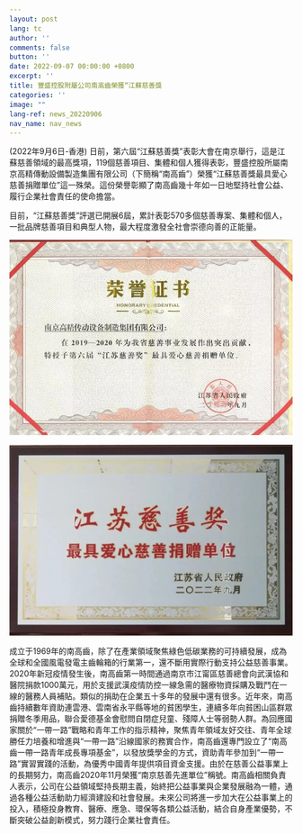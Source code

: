 ```yaml
---
layout: post
lang: tc
author: ''
comments: false
button: ''
date: 2022-09-07 00:00:00 +0800
excerpt: ''
title: 豐盛控股附屬公司南高齒榮獲“江蘇慈善獎
categories: ''
image: ""
lang-ref: news_20220906
nav_name: nav_news
---
```

(2022年9月6日-香港) 日前，第六屆“江蘇慈善獎”表彰大會在南京舉行，這是江蘇慈善領域的最高獎項，119個慈善項目、集體和個人獲得表彰，豐盛控股所屬南京高精傳動設備製造集團有限公司（下簡稱“南高齒”）榮獲“江蘇慈善獎最具愛心慈善捐贈單位”這一殊榮。這份榮譽彰顯了南高齒幾十年如一日地堅持社會公益、履行企業社會責任的使命擔當。

目前，“江蘇慈善獎”評選已開展6屆，累計表彰570多個慈善專案、集體和個人，一批品牌慈善項目和典型人物，最大程度激發全社會崇德向善的正能量。

![](/files/forestry_uploads/20220906-783x539.png)

![](/files/forestry_uploads/20220906-1059x712.png)

成立于1969年的南高齒，除了在產業領域聚焦綠色低碳業務的可持續發展，成為全球和全國風電發電主齒輪箱的行業第一，還不斷用實際行動支持公益慈善事業。2020年新冠疫情發生後，南高齒第一時間通過南京市江甯區慈善總會向武漢協和醫院捐款1000萬元，用於支援武漢疫情防控一線急需的醫療物資採購及戰鬥在一線的醫務人員補貼。類似的捐助在企業五十多年的發展中還有很多。近年來，南高齒持續數年資助連雲港、雲南省永平縣等地的貧困學生，連續多年向貧困山區群眾捐贈冬季用品，聯合愛德基金會慰問自閉症兒童、殘障人士等弱勢人群。為回應國家關於“一帶一路”戰略和青年工作的指示精神，聚焦青年領域友好交往、青年全球勝任力培養和增進與“一帶一路”沿線國家的務實合作，南高齒還專門設立了“南高齒一帶一路青年成長專項基金”，以發放獎學金的方式，資助青年參加到“一帶一路”實習實踐的活動，為優秀中國青年提供項目資金支援。由於在慈善公益事業上的長期努力，南高齒2020年11月榮獲“南京慈善先進單位”稱號。南高齒相關負責人表示，公司在公益領域堅持長期主義，始終把公益事業與企業發展融為一體，通過各種公益活動助力經濟建設和社會發展。未來公司將進一步加大在公益事業上的投入，積極投身教育、醫療、應急、環保等各類公益活動，結合自身產業優勢，不斷突破公益創新模式，努力踐行企業社會責任。